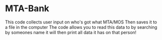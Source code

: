 # MTA-Bank

This code collects user input on who's got what MTA/MOS Then saves it to a file in the computer
The code allows you to read this data to by searching by someones name it will then print all data it has on that person!
